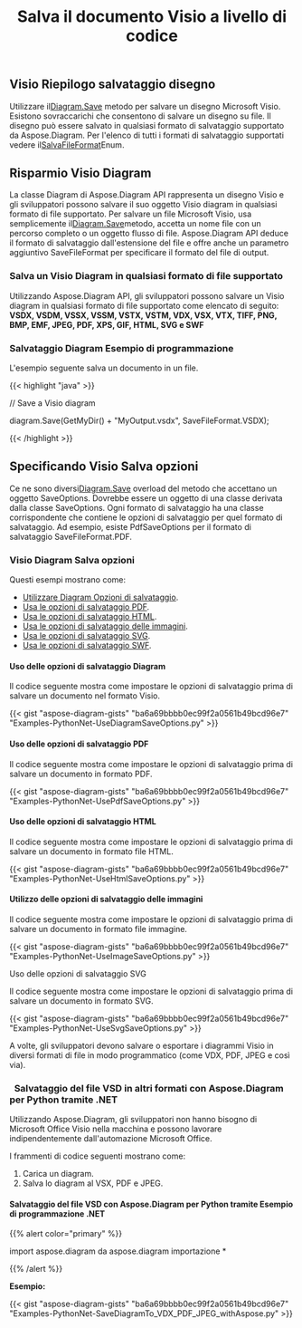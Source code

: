 ﻿---
title: Salva il documento Visio a livello di codice
linktitle: Salva documento Visio
type: docs
weight: 30
url: /it/python-net/save-visio-document/
description: Questa pagina descrive come salvare il documento Visio su file, eseguire lo streaming con la libreria Aspose.Diagram.
---
## **Visio Riepilogo salvataggio disegno**
 Utilizzare il[Diagram.Save]() metodo per salvare un disegno Microsoft Visio. Esistono sovraccarichi che consentono di salvare un disegno su file. Il disegno può essere salvato in qualsiasi formato di salvataggio supportato da Aspose.Diagram. Per l'elenco di tutti i formati di salvataggio supportati vedere il[SalvaFileFormat]()Enum.
## **Risparmio Visio Diagram**
 La classe Diagram di Aspose.Diagram API rappresenta un disegno Visio e gli sviluppatori possono salvare il suo oggetto Visio diagram in qualsiasi formato di file supportato. Per salvare un file Microsoft Visio, usa semplicemente il[Diagram.Save]()metodo, accetta un nome file con un percorso completo o un oggetto flusso di file. Aspose.Diagram API deduce il formato di salvataggio dall'estensione del file e offre anche un parametro aggiuntivo SaveFileFormat per specificare il formato del file di output.
### **Salva un Visio Diagram in qualsiasi formato di file supportato**
Utilizzando Aspose.Diagram API, gli sviluppatori possono salvare un Visio diagram in qualsiasi formato di file supportato come elencato di seguito:
**VSDX, VSDM, VSSX, VSSM, VSTX, VSTM, VDX, VSX, VTX, TIFF, PNG, BMP, EMF, JPEG, PDF, XPS, GIF, HTML, SVG e SWF**
### **Salvataggio Diagram Esempio di programmazione**
L'esempio seguente salva un documento in un file.

{{< highlight "java" >}}

 // Save a Visio diagram

diagram.Save(GetMyDir() + "MyOutput.vsdx", SaveFileFormat.VSDX);

{{< /highlight >}}
## **Specificando Visio Salva opzioni**
 Ce ne sono diversi[Diagram.Save]() overload del metodo che accettano un oggetto SaveOptions. Dovrebbe essere un oggetto di una classe derivata dalla classe SaveOptions. Ogni formato di salvataggio ha una classe corrispondente che contiene le opzioni di salvataggio per quel formato di salvataggio. Ad esempio, esiste PdfSaveOptions per il formato di salvataggio SaveFileFormat.PDF.
### **Visio Diagram Salva opzioni**
Questi esempi mostrano come:

- [Utilizzare Diagram Opzioni di salvataggio](https://docs.aspose.com/diagram/python-net/save-visio-document/).
- [Usa le opzioni di salvataggio PDF](https://docs.aspose.com/diagram/python-net/save-visio-document/).
- [Usa le opzioni di salvataggio HTML](https://docs.aspose.com/diagram/python-net/save-visio-document/).
- [Usa le opzioni di salvataggio delle immagini](https://docs.aspose.com/diagram/python-net/save-visio-document/).
- [Usa le opzioni di salvataggio SVG](https://docs.aspose.com/diagram/python-net/save-visio-document/).
- [Usa le opzioni di salvataggio SWF](https://docs.aspose.com/diagram/python-net/save-visio-document/).
#### **Uso delle opzioni di salvataggio Diagram**
Il codice seguente mostra come impostare le opzioni di salvataggio prima di salvare un documento nel formato Visio.

{{< gist "aspose-diagram-gists" "ba6a69bbbb0ec99f2a0561b49bcd96e7" "Examples-PythonNet-UseDiagramSaveOptions.py" >}}



#### **Uso delle opzioni di salvataggio PDF**
Il codice seguente mostra come impostare le opzioni di salvataggio prima di salvare un documento in formato PDF.

{{< gist "aspose-diagram-gists" "ba6a69bbbb0ec99f2a0561b49bcd96e7" "Examples-PythonNet-UsePdfSaveOptions.py" >}}



#### **Uso delle opzioni di salvataggio HTML**
Il codice seguente mostra come impostare le opzioni di salvataggio prima di salvare un documento in formato file HTML.

{{< gist "aspose-diagram-gists" "ba6a69bbbb0ec99f2a0561b49bcd96e7" "Examples-PythonNet-UseHtmlSaveOptions.py" >}}



#### **Utilizzo delle opzioni di salvataggio delle immagini**
Il codice seguente mostra come impostare le opzioni di salvataggio prima di salvare un documento in formato file immagine.



{{< gist "aspose-diagram-gists" "ba6a69bbbb0ec99f2a0561b49bcd96e7" "Examples-PythonNet-UseImageSaveOptions.py" >}}


Uso delle opzioni di salvataggio SVG

Il codice seguente mostra come impostare le opzioni di salvataggio prima di salvare un documento in formato SVG.

{{< gist "aspose-diagram-gists" "ba6a69bbbb0ec99f2a0561b49bcd96e7" "Examples-PythonNet-UseSvgSaveOptions.py" >}}

A volte, gli sviluppatori devono salvare o esportare i diagrammi Visio in diversi formati di file in modo programmatico (come VDX, PDF, JPEG e così via).

### ` `**Salvataggio del file VSD in altri formati con Aspose.Diagram per Python tramite .NET**
Utilizzando Aspose.Diagram, gli sviluppatori non hanno bisogno di Microsoft Office Visio nella macchina e possono lavorare indipendentemente dall'automazione Microsoft Office.

I frammenti di codice seguenti mostrano come:

1. Carica un diagram.
1. Salva lo diagram al VSX, PDF e JPEG.
#### **Salvataggio del file VSD con Aspose.Diagram per Python tramite Esempio di programmazione .NET**
{{% alert color="primary" %}} 

import aspose.diagram
da aspose.diagram importazione *

{{% /alert %}} 

**Esempio:**

{{< gist "aspose-diagram-gists" "ba6a69bbbb0ec99f2a0561b49bcd96e7" "Examples-PythonNet-SaveDiagramTo_VDX_PDF_JPEG_withAspose.py" >}}
